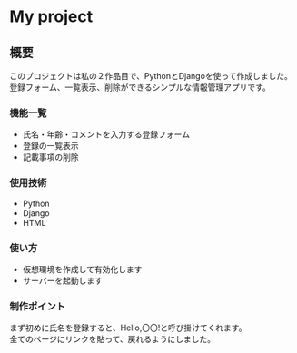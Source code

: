 # My project

## 概要
このプロジェクトは私の２作品目で、PythonとDjangoを使って作成しました。  
登録フォーム、一覧表示、削除ができるシンプルな情報管理アプリです。

### 機能一覧
- 氏名・年齢・コメントを入力する登録フォーム
- 登録の一覧表示
- 記載事項の削除

### 使用技術
- Python
- Django
- HTML

### 使い方
- 仮想環境を作成して有効化します
- サーバーを起動します

### 制作ポイント
まず初めに氏名を登録すると、Hello,〇〇!と呼び掛けてくれます。  
全てのページにリンクを貼って、戻れるようにしました。
